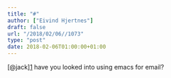 ```yaml
---
title: "#"
author: ["Eivind Hjertnes"]
draft: false
url: "/2018/02/06//1073"
type: "post"
date: 2018-02-06T01:00:00+01:00
---
```


[@jack][1](https://micro.blog/jack) have you looked into using emacs
for email?
